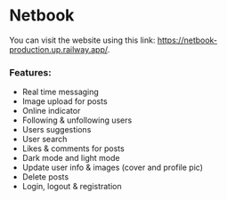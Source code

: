# Netbook
You can visit the website using this link: https://netbook-production.up.railway.app/.
### Features:
- Real time messaging
- Image upload for posts
- Online indicator
- Following & unfollowing users
- Users suggestions
- User search
- Likes & comments for posts
- Dark mode and light mode
- Update user info & images (cover and profile pic)
- Delete posts
- Login, logout & registration

